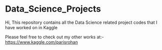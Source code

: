 # Data_Science_Projects
Hi,
This repository contains all the Data Science related project codes that I have worked on in Kaggle

Please feel free to check out my other works at:-
https://www.kaggle.com/parisrohan
